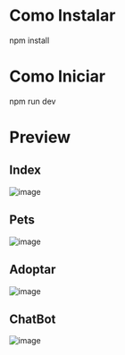 # Como Instalar 
npm install 
# Como Iniciar 
npm run dev
# Preview
## Index
![image](https://github.com/jenny-acero/AppdotameCompleto/assets/131212098/1c74ab21-4778-4b86-97b6-27070fc562a5)

## Pets
![image](https://github.com/jenny-acero/AppdotameCompleto/assets/131212098/3fb7c0cf-74e4-4b24-a6fd-17f03506fdc5)

## Adoptar
![image](https://github.com/jenny-acero/AppdotameCompleto/assets/131212098/3833b634-7a8d-4e4a-a21c-be8012e4ca46)

## ChatBot
![image](https://github.com/jenny-acero/AppdotameCompleto/assets/131212098/4c899a34-f11c-49a5-9019-7519b0be6c7c)


